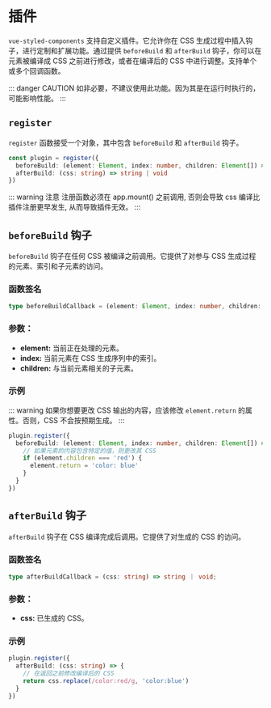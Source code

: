 # 插件 <Badge type="tip" text="^1.9.0" />

`vue-styled-components` 支持自定义插件。它允许你在 CSS 生成过程中插入钩子，进行定制和扩展功能。通过提供 `beforeBuild` 和 `afterBuild` 钩子，你可以在元素被编译成 CSS 之前进行修改，或者在编译后的 CSS 中进行调整。支持单个或多个回调函数。

::: danger CAUTION
如非必要，不建议使用此功能。因为其是在运行时执行的，可能影响性能。
:::

## `register`

`register` 函数接受一个对象，其中包含 `beforeBuild` 和 `afterBuild` 钩子。

```ts
const plugin = register({
  beforeBuild: (element: Element, index: number, children: Element[]) => {},
  afterBuild: (css: string) => string | void
})
```

::: warning 注意
注册函数必须在 app.mount() 之前调用, 否则会导致 css 编译比插件注册更早发生, 从而导致插件无效。
:::

## `beforeBuild` 钩子

`beforeBuild` 钩子在任何 CSS 被编译之前调用。它提供了对参与 CSS 生成过程的元素、索引和子元素的访问。

### 函数签名

```ts
type beforeBuildCallback = (element: Element, index: number, children: Element[]) => void
```

### 参数：

- **element:** 当前正在处理的元素。
- **index:** 当前元素在 CSS 生成序列中的索引。
- **children:** 与当前元素相关的子元素。

### 示例

::: warning
如果你想要更改 CSS 输出的内容，应该修改 `element.return` 的属性。否则，CSS 不会按预期生成。
:::

```ts
plugin.register({
  beforeBuild: (element: Element, index: number, children: Element[]) => {
    // 如果元素的内容包含特定的值，则更改其 CSS
    if (element.children === 'red') {
      element.return = 'color: blue'
    }
  }
})
```

## `afterBuild` 钩子

`afterBuild` 钩子在 CSS 编译完成后调用。它提供了对生成的 CSS 的访问。

### 函数签名

```ts
type afterBuildCallback = (css: string) => string ｜ void;
```

### 参数：

- **css:** 已生成的 CSS。

### 示例

```ts
plugin.register({
  afterBuild: (css: string) => {
    // 在返回之前修改编译后的 CSS
    return css.replace(/color:red/g, 'color:blue')
  }
})
```
